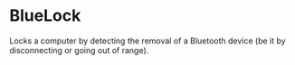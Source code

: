 # BlueLock
Locks a computer by detecting the removal of a Bluetooth device (be it by disconnecting or going out of range).
